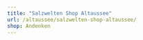```yaml
---
title: "Salzwelten Shop Altaussee"
url: /altaussee/salzwelten-shop-altaussee/
shop: Andenken
---
```

